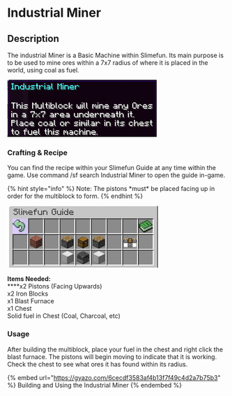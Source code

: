 # Industrial Miner

## Description

The industrial Miner is a Basic Machine within Slimefun.  Its main purpose is to be used to mine ores within a 7x7 radius of where it is placed in the world, using coal as fuel.

![](<../../../../.gitbook/assets/image (293) (1) (1).png>)

### Crafting & Recipe

You can find the recipe within your Slimefun Guide at any time within the game.  Use command /sf search Industrial Miner to open the guide in-game.

{% hint style="info" %}
Note:  The pistons \*must\* be placed facing up in order for the multiblock to form.
{% endhint %}

![](<../../../../.gitbook/assets/image (292) (1).png>)

**Items Needed:**\
****x2 Pistons (Facing Upwards)\
x2 Iron Blocks\
x1 Blast Furnace\
x1 Chest\
Solid fuel in Chest (Coal, Charcoal, etc)

### Usage

After building the multiblock, place your fuel in the chest and right click the blast furnace.  The pistons will begin moving to indicate that it is working.  Check the chest to see what ores it has found within its radius.

{% embed url="https://gyazo.com/6cecdf3583af4b13f7f49c4d2a7b75b3" %}
Building and Using the Industrial Miner
{% endembed %}
